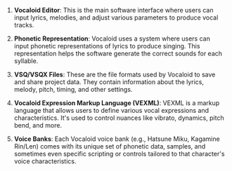 1. **Vocaloid Editor**: This is the main software interface where users can input lyrics, melodies, and adjust various parameters to produce vocal tracks.
    
2. **Phonetic Representation**: Vocaloid uses a system where users can input phonetic representations of lyrics to produce singing. This representation helps the software generate the correct sounds for each syllable.
    
3. **VSQ/VSQX Files**: These are the file formats used by Vocaloid to save and share project data. They contain information about the lyrics, melody, pitch, timing, and other settings.
    
4. **Vocaloid Expression Markup Language (VEXML)**: VEXML is a markup language that allows users to define various vocal expressions and characteristics. It's used to control nuances like vibrato, dynamics, pitch bend, and more.
    
5. **Voice Banks**: Each Vocaloid voice bank (e.g., Hatsune Miku, Kagamine Rin/Len) comes with its unique set of phonetic data, samples, and sometimes even specific scripting or controls tailored to that character's voice characteristics.